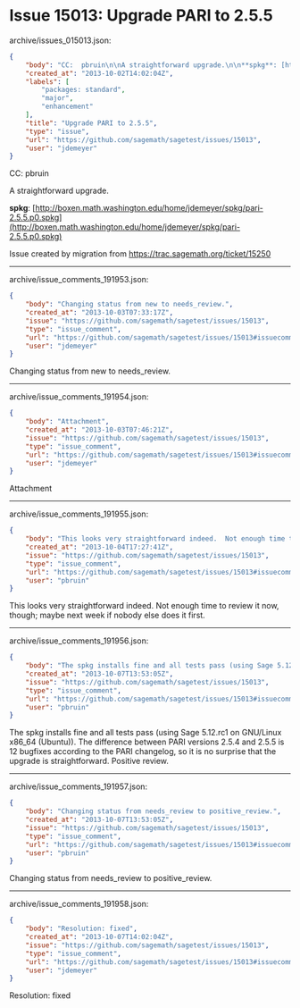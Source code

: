 # Issue 15013: Upgrade PARI to 2.5.5

archive/issues_015013.json:
```json
{
    "body": "CC:  pbruin\n\nA straightforward upgrade.\n\n**spkg**: [http://boxen.math.washington.edu/home/jdemeyer/spkg/pari-2.5.5.p0.spkg](http://boxen.math.washington.edu/home/jdemeyer/spkg/pari-2.5.5.p0.spkg)\n\nIssue created by migration from https://trac.sagemath.org/ticket/15250\n\n",
    "created_at": "2013-10-02T14:02:04Z",
    "labels": [
        "packages: standard",
        "major",
        "enhancement"
    ],
    "title": "Upgrade PARI to 2.5.5",
    "type": "issue",
    "url": "https://github.com/sagemath/sagetest/issues/15013",
    "user": "jdemeyer"
}
```
CC:  pbruin

A straightforward upgrade.

**spkg**: [http://boxen.math.washington.edu/home/jdemeyer/spkg/pari-2.5.5.p0.spkg](http://boxen.math.washington.edu/home/jdemeyer/spkg/pari-2.5.5.p0.spkg)

Issue created by migration from https://trac.sagemath.org/ticket/15250





---

archive/issue_comments_191953.json:
```json
{
    "body": "Changing status from new to needs_review.",
    "created_at": "2013-10-03T07:33:17Z",
    "issue": "https://github.com/sagemath/sagetest/issues/15013",
    "type": "issue_comment",
    "url": "https://github.com/sagemath/sagetest/issues/15013#issuecomment-191953",
    "user": "jdemeyer"
}
```

Changing status from new to needs_review.



---

archive/issue_comments_191954.json:
```json
{
    "body": "Attachment",
    "created_at": "2013-10-03T07:46:21Z",
    "issue": "https://github.com/sagemath/sagetest/issues/15013",
    "type": "issue_comment",
    "url": "https://github.com/sagemath/sagetest/issues/15013#issuecomment-191954",
    "user": "jdemeyer"
}
```

Attachment



---

archive/issue_comments_191955.json:
```json
{
    "body": "This looks very straightforward indeed.  Not enough time to review it now, though; maybe next week if nobody else does it first.",
    "created_at": "2013-10-04T17:27:41Z",
    "issue": "https://github.com/sagemath/sagetest/issues/15013",
    "type": "issue_comment",
    "url": "https://github.com/sagemath/sagetest/issues/15013#issuecomment-191955",
    "user": "pbruin"
}
```

This looks very straightforward indeed.  Not enough time to review it now, though; maybe next week if nobody else does it first.



---

archive/issue_comments_191956.json:
```json
{
    "body": "The spkg installs fine and all tests pass (using Sage 5.12.rc1 on GNU/Linux x86_64 (Ubuntu)).  The difference between PARI versions 2.5.4 and 2.5.5 is 12 bugfixes according to the PARI changelog, so it is no surprise that the upgrade is straightforward.  Positive review.",
    "created_at": "2013-10-07T13:53:05Z",
    "issue": "https://github.com/sagemath/sagetest/issues/15013",
    "type": "issue_comment",
    "url": "https://github.com/sagemath/sagetest/issues/15013#issuecomment-191956",
    "user": "pbruin"
}
```

The spkg installs fine and all tests pass (using Sage 5.12.rc1 on GNU/Linux x86_64 (Ubuntu)).  The difference between PARI versions 2.5.4 and 2.5.5 is 12 bugfixes according to the PARI changelog, so it is no surprise that the upgrade is straightforward.  Positive review.



---

archive/issue_comments_191957.json:
```json
{
    "body": "Changing status from needs_review to positive_review.",
    "created_at": "2013-10-07T13:53:05Z",
    "issue": "https://github.com/sagemath/sagetest/issues/15013",
    "type": "issue_comment",
    "url": "https://github.com/sagemath/sagetest/issues/15013#issuecomment-191957",
    "user": "pbruin"
}
```

Changing status from needs_review to positive_review.



---

archive/issue_comments_191958.json:
```json
{
    "body": "Resolution: fixed",
    "created_at": "2013-10-07T14:02:04Z",
    "issue": "https://github.com/sagemath/sagetest/issues/15013",
    "type": "issue_comment",
    "url": "https://github.com/sagemath/sagetest/issues/15013#issuecomment-191958",
    "user": "jdemeyer"
}
```

Resolution: fixed
